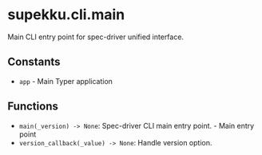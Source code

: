 # supekku.cli.main

Main CLI entry point for spec-driver unified interface.

## Constants

- `app` - Main Typer application

## Functions

- `main(_version) -> None`: Spec-driver CLI main entry point. - Main entry point
- `version_callback(_value) -> None`: Handle version option.
